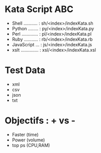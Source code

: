 Kata Script ABC
===============
- Shell ........... : sh/\<index\>/indexKata.sh
- Python ........ : py/\<index\>/indexKata.py
- Perl ............. : pl/\<index\>/indexKata.pl
- Ruby ........... : rb/\<index\>/indexKata.rb
- JavaScript ... : js/\<index\>/indexKata.js
- xslt .............. : xsl/\<index\>/indexKata.xsl

Test Data
=========
- xml
- csv
- json
- txt

Objectifs : + vs - 
==================
- Faster      (time)
- Power       (volume)
- top ps      (CPU,RAM)